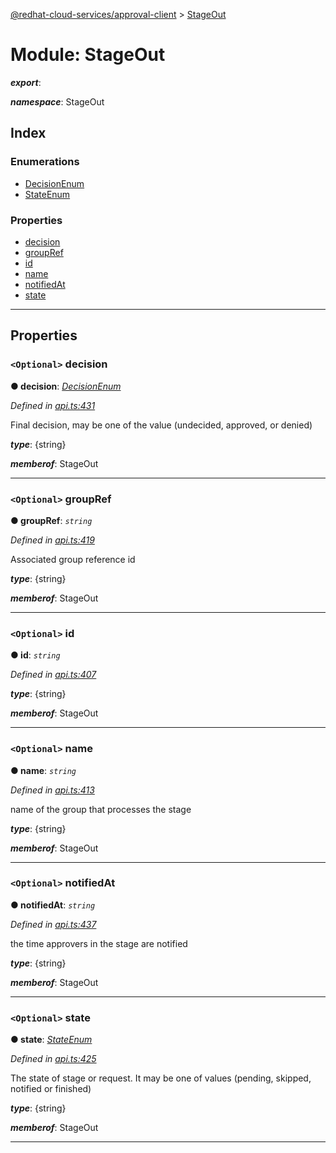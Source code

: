[@redhat-cloud-services/approval-client](../README.md) > [StageOut](../modules/stageout.md)

# Module: StageOut

*__export__*: 

*__namespace__*: StageOut

## Index

### Enumerations

* [DecisionEnum](../enums/stageout.decisionenum.md)
* [StateEnum](../enums/stageout.stateenum.md)

### Properties

* [decision](stageout.md#decision)
* [groupRef](stageout.md#groupref)
* [id](stageout.md#id)
* [name](stageout.md#name)
* [notifiedAt](stageout.md#notifiedat)
* [state](stageout.md#state)

---

## Properties

<a id="decision"></a>

### `<Optional>` decision

**● decision**: *[DecisionEnum](../enums/stageout.decisionenum.md)*

*Defined in [api.ts:431](https://github.com/RedHatInsights/javascript-clients/blob/master/packages/approval/api.ts#L431)*

Final decision, may be one of the value (undecided, approved, or denied)

*__type__*: {string}

*__memberof__*: StageOut

___
<a id="groupref"></a>

### `<Optional>` groupRef

**● groupRef**: *`string`*

*Defined in [api.ts:419](https://github.com/RedHatInsights/javascript-clients/blob/master/packages/approval/api.ts#L419)*

Associated group reference id

*__type__*: {string}

*__memberof__*: StageOut

___
<a id="id"></a>

### `<Optional>` id

**● id**: *`string`*

*Defined in [api.ts:407](https://github.com/RedHatInsights/javascript-clients/blob/master/packages/approval/api.ts#L407)*

*__type__*: {string}

*__memberof__*: StageOut

___
<a id="name"></a>

### `<Optional>` name

**● name**: *`string`*

*Defined in [api.ts:413](https://github.com/RedHatInsights/javascript-clients/blob/master/packages/approval/api.ts#L413)*

name of the group that processes the stage

*__type__*: {string}

*__memberof__*: StageOut

___
<a id="notifiedat"></a>

### `<Optional>` notifiedAt

**● notifiedAt**: *`string`*

*Defined in [api.ts:437](https://github.com/RedHatInsights/javascript-clients/blob/master/packages/approval/api.ts#L437)*

the time approvers in the stage are notified

*__type__*: {string}

*__memberof__*: StageOut

___
<a id="state"></a>

### `<Optional>` state

**● state**: *[StateEnum](../enums/stageout.stateenum.md)*

*Defined in [api.ts:425](https://github.com/RedHatInsights/javascript-clients/blob/master/packages/approval/api.ts#L425)*

The state of stage or request. It may be one of values (pending, skipped, notified or finished)

*__type__*: {string}

*__memberof__*: StageOut

___


